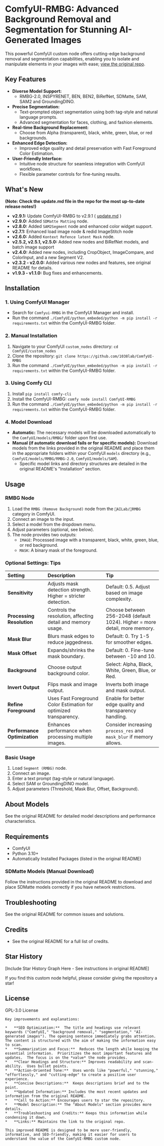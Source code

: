 # ComfyUI-RMBG: Advanced Background Removal and Segmentation for Stunning AI-Generated Images

This powerful ComfyUI custom node offers cutting-edge background removal and segmentation capabilities, enabling you to isolate and manipulate elements in your images with ease; [view the original repo](https://github.com/1038lab/ComfyUI-RMBG).

## Key Features

*   **Diverse Model Support:**
    *   RMBG-2.0, INSPYRENET, BEN, BEN2, BiRefNet, SDMatte, SAM, SAM2 and GroundingDINO.
*   **Precise Segmentation:**
    *   Text-prompted object segmentation using both tag-style and natural language prompts.
    *   Advanced segmentation for faces, clothing, and fashion elements.
*   **Real-time Background Replacement:**
    *   Choose from Alpha (transparent), black, white, green, blue, or red backgrounds.
*   **Enhanced Edge Detection:**
    *   Improved edge quality and detail preservation with Fast Foreground Color Estimation.
*   **User-Friendly Interface:**
    *   Intuitive node structure for seamless integration with ComfyUI workflows.
    *   Flexible parameter controls for fine-tuning results.

## What's New
**(Note: Check the update.md file in the repo for the most up-to-date release notes!)**
*   **v2.9.1:** Update ComfyUI-RMBG to v2.9.1 ( [update.md](https://github.com/1038lab/ComfyUI-RMBG/blob/main/update.md#v291-20250912) )
*   **v2.9.0:** Added `SDMatte Matting` node.
*   **v2.8.0:** Added `SAM2Segment` node and enhanced color widget support.
*   **v2.7.1:** Enhanced load image node & redid ImageStitch node
*   **v2.6.0:** Added `Kontext Refence latent Mask` node.
*   **v2.5.2, v2.5.1, v2.5.0:** Added new nodes and BiRefNet models, and batch image support
*   **v2.4.0:** Added new nodes, including CropObject, ImageCompare, and ColorInput, and a new Segment V2.
*   **v2.3.2 - v2.0.0:** Added various new nodes and features, see original README for details.
*   **v1.9.3 - v1.1.0:** Bug fixes and enhancements.

## Installation

### 1. Using ComfyUI Manager

*   Search for `Comfyui-RMBG` in the ComfyUI Manager and install.
*   Run the command `./ComfyUI/python_embeded/python -m pip install -r requirements.txt` within the ComfyUI-RMBG folder.

### 2. Manual Installation

1.  Navigate to your ComfyUI `custom_nodes` directory: `cd ComfyUI/custom_nodes`
2.  Clone the repository: `git clone https://github.com/1038lab/ComfyUI-RMBG`
3.  Run the command `./ComfyUI/python_embeded/python -m pip install -r requirements.txt` within the ComfyUI-RMBG folder.

### 3. Using Comfy CLI

1.  Install `pip install comfy-cli`
2.  Install the ComfyUI-RMBG: `comfy node install ComfyUI-RMBG`
3.  Run the command `./ComfyUI/python_embeded/python -m pip install -r requirements.txt` within the ComfyUI-RMBG folder.

### 4. Model Download

*   **Automatic:** The necessary models will be downloaded automatically to the `ComfyUI/models/RMBG/` folder upon first use.
*   **Manual (if automatic download fails or for specific models):** Download models from the links provided in the original README and place them in the appropriate folders within your ComfyUI `models` directory (e.g., `ComfyUI/models/RMBG/RMBG-2.0`, `ComfyUI/models/SAM`).
    *   Specific model links and directory structures are detailed in the original README's "Installation" section.

## Usage

### RMBG Node

1.  Load the `RMBG (Remove Background)` node from the `🧪AILab/🧽RMBG` category in ComfyUI.
2.  Connect an image to the input.
3.  Select a model from the dropdown menu.
4.  Adjust parameters (optional, see below).
5.  The node provides two outputs:
    *   `IMAGE`: Processed image with a transparent, black, white, green, blue, or red background.
    *   `MASK`: A binary mask of the foreground.

### Optional Settings: Tips

| Setting                 | Description                                                                | Tip                                                                                                           |
| :---------------------- | :------------------------------------------------------------------------- | :------------------------------------------------------------------------------------------------------------ |
| **Sensitivity**         | Adjusts mask detection strength. Higher = stricter detection.           | Default: 0.5. Adjust based on image complexity.                                                              |
| **Processing Resolution** | Controls the resolution, affecting detail and memory usage.              | Choose between 256-2048 (default 1024). Higher = more detail, more memory.                                  |
| **Mask Blur**           | Blurs mask edges to reduce jaggedness.                                    | Default: 0. Try 1-5 for smoother edges.                                                                     |
| **Mask Offset**         | Expands/shrinks the mask boundary.                                        | Default: 0. Fine-tune between -10 and 10.                                                                  |
| **Background**          | Choose output background color.                                            | Select: Alpha, Black, White, Green, Blue, or Red.                                                            |
| **Invert Output**       | Flips mask and image output.                                             | Inverts both image and mask output.                                                                          |
| **Refine Foreground**   | Uses Fast Foreground Color Estimation for optimized transparency.       | Enable for better edge quality and transparency handling.                                                    |
| **Performance Optimization** | Enhances performance when processing multiple images.                  | Consider increasing `process_res` and `mask_blur` if memory allows.                                             |

### Basic Usage

1.  Load `Segment (RMBG)` node.
2.  Connect an image.
3.  Enter a text prompt (tag-style or natural language).
4.  Select SAM or GroundingDINO model.
5.  Adjust parameters (Threshold, Mask Blur, Offset, Background).

## About Models

See the original README for detailed model descriptions and performance characteristics.

## Requirements

*   ComfyUI
*   Python 3.10+
*   Automatically Installed Packages (listed in the original README)

### SDMatte Models (Manual Download)
Follow the instructions provided in the original README to download and place SDMatte models correctly if you have network restrictions.

## Troubleshooting

See the original README for common issues and solutions.

## Credits

*   See the original README for a full list of credits.

## Star History

\[Include Star History Graph Here - See instructions in original README]

If you find this custom node helpful, please consider giving the repository a star!

## License

GPL-3.0 License
```
Key improvements and explanations:

*   **SEO Optimization:**  The title and headings use relevant keywords ("ComfyUI," "background removal," "segmentation," "AI-generated images"). The opening sentence immediately grabs attention.  The content is structured with the aim of making the information easy to scan.
*   **Summarization and Focus:**  Reduces the length while keeping the essential information.  Prioritizes the most important features and updates.  The focus is on the *value* the node provides.
*   **Clear Headings and Structure:** Improves readability and scan-ability.  Uses bullet points.
*   **Action-Oriented Tone:**  Uses words like "powerful," "stunning," "effortlessly," and "cutting-edge" to create a positive user experience.
*   **Concise Descriptions:**  Keeps descriptions brief and to the point.
*   **Updated Information:** Includes the most recent updates and information from the original README.
*   **Call to Action:** Encourages users to star the repository.
*   **Model Description:** The "About Models" section provides more details.
*   **Troubleshooting and Credits:** Keeps this information while condensing it down.
*   **Links:** Maintains the link to the original repo.

This improved README is designed to be more user-friendly, informative, and SEO-friendly, making it easier for users to understand the value of the ComfyUI-RMBG custom node.